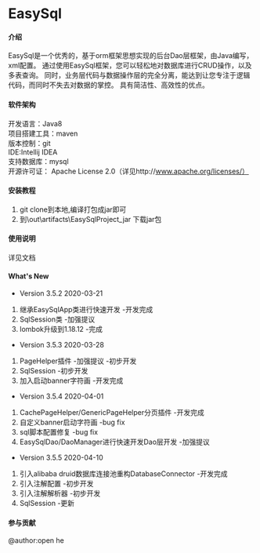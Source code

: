 # EasySql

#### 介绍 
EasySql是一个优秀的，基于orm框架思想实现的后台Dao层框架，由Java编写，xml配置。
通过使用EasySql框架，您可以轻松地对数据库进行CRUD操作，以及多表查询。
同时，业务层代码与数据操作层的完全分离，能达到让您专注于逻辑代码，而同时不失去对数据的掌控。
具有简洁性、高效性的优点。




#### 软件架构
开发语言：Java8  
项目搭建工具：maven  
版本控制：git  
IDE:Intellij IDEA  
支持数据库：mysql  
开源许可证： Apache License 2.0（详见http://www.apache.org/licenses/）

#### 安装教程

1. git clone到本地,编译打包成jar即可
2. 到\out\artifacts\EasySqlProject_jar 下载jar包

#### 使用说明
详见文档

#### What's New
* Version 3.5.2 2020-03-21
1. 继承EasySqlApp类进行快速开发 -开发完成
2. SqlSession类 -加强提议
3. lombok升级到1.18.12 -完成
* Version 3.5.3 2020-03-28
1. PageHelper插件 -加强提议 -初步开发
2. SqlSession -初步开发
3. 加入启动banner字符画 -开发完成
* Version 3.5.4 2020-04-01
1. CachePageHelper/GenericPageHelper分页插件 -开发完成
2. 自定义banner启动字符画 -bug fix
3. sql脚本配置修复 -bug fix
4. EasySqlDao/DaoManager进行快速开发Dao层开发 -加强提议
* Version 3.5.5 2020-04-10
1. 引入alibaba druid数据库连接池重构DatabaseConnector -开发完成
2. 引入注解配置 -初步开发
3. 引入注解解析器 -初步开发
4. SqlSession -更新
#### 参与贡献
@author:open he


